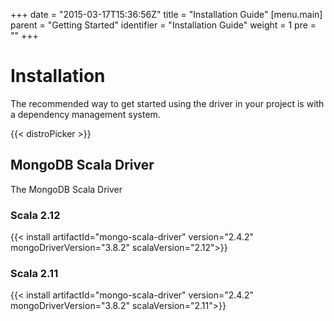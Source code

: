 +++
date = "2015-03-17T15:36:56Z"
title = "Installation Guide"
[menu.main]
  parent = "Getting Started"
  identifier = "Installation Guide"
  weight = 1
  pre = "<i class='fa'></i>"
+++

# Installation

The recommended way to get started using the driver in your project is with a dependency management system.

{{< distroPicker >}}

## MongoDB Scala Driver
The MongoDB Scala Driver

### Scala 2.12

{{< install artifactId="mongo-scala-driver" version="2.4.2" mongoDriverVersion="3.8.2" scalaVersion="2.12">}}

### Scala 2.11

{{< install artifactId="mongo-scala-driver" version="2.4.2" mongoDriverVersion="3.8.2" scalaVersion="2.11">}}
